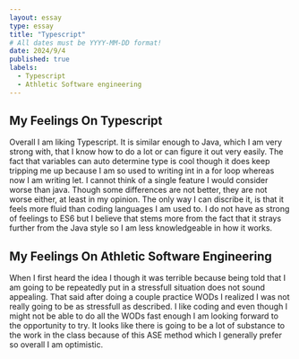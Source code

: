 ```yaml
---
layout: essay
type: essay
title: "Typescript"
# All dates must be YYYY-MM-DD format!
date: 2024/9/4
published: true
labels:
  - Typescript
  - Athletic Software engineering
---
```


## My Feelings On Typescript

Overall I am liking Typescript. It is similar enough to Java, which I am very strong with, that I know how to do a lot or can figure it out very easily. The fact that variables can auto determine type is cool though it does keep tripping me up because I am so used to writing int in a for loop whereas now I am writing let. I cannot think of a single feature I would consider worse than java. Though some differences are not better, they are not worse either, at least in my opinion. The only way I can discribe it, is that it feels more fluid than coding languages I am used to. I do not have as strong of feelings to ES6 but I believe that stems more from the fact that it strays further from the Java style so I am less knowledgeable in how it works.

## My Feelings On Athletic Software Engineering

When I first heard the idea I though it was terrible because being told that I am going to be repeatedly put in a stressfull situation does not sound appealing. That said after doing a couple practice WODs I realized I was not really going to be as stressfull as described. I like coding and even though I might not be able to do all the WODs fast enough I am looking forward to the opportunity to try. It looks like there is going to be a lot of substance to the work in the class because of this ASE method which I generally prefer so overall I am optimistic.
